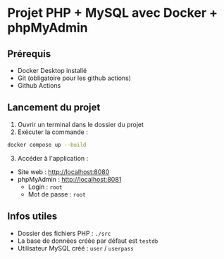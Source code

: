 # Projet PHP + MySQL avec Docker + phpMyAdmin

## Prérequis

- Docker Desktop installé
- Git (obligatoire pour les github actions)
- Github Actions 

## Lancement du projet

1. Ouvrir un terminal dans le dossier du projet
2. Exécuter la commande :

```bash
docker compose up --build
```

3. Accéder à l'application :

- Site web : [http://localhost:8080](http://localhost:8080)
- phpMyAdmin : [http://localhost:8081](http://localhost:8081)
  - Login : `root`
  - Mot de passe : `root`

## Infos utiles

- Dossier des fichiers PHP : `./src`
- La base de données créée par défaut est `testdb`
- Utilisateur MySQL créé : `user` / `userpass`
